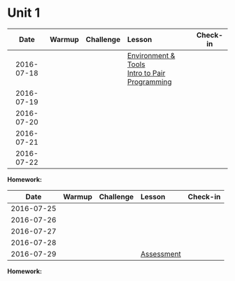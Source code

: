 # Unit 1

|  Date      |Warmup|Challenge| Lesson |Check-in|
|:----------:|:--------:|:--:|:--|:--:|
| 2016-07-18 ||| [Environment & Tools](lessons/env-and-tools)<br> [Intro to Pair Programming](lessons/pair-programming) ||
| 2016-07-19 |||  ||
| 2016-07-20 |||  ||
| 2016-07-21 |||  ||
| 2016-07-22 |||  |&nbsp;|

**Homework:**

|  Date      |Warmup|Challenge| Lesson |Check-in|
|:----------:|:--------:|:--:|:--|:--:|
| 2016-07-25 |||  ||
| 2016-07-26 |||  ||
| 2016-07-27 |||  ||
| 2016-07-28 |||  ||
| 2016-07-29 ||| [Assessment]() |&nbsp;|

**Homework:**
